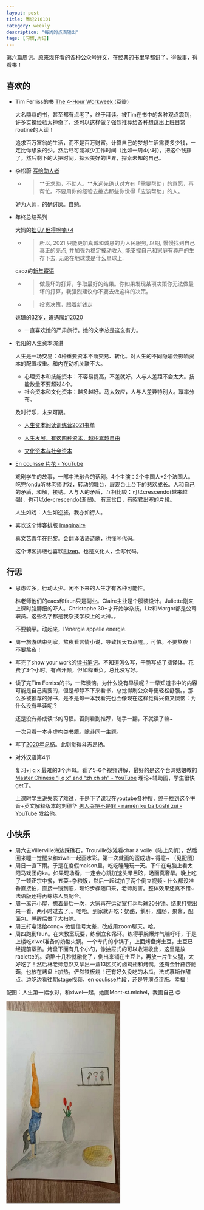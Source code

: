 ```yaml
---
layout: post
title: 周记210101
category: weekly
description: "每周的点滴输出"
tags: [习惯,周记]
---
```


第六篇周记。原来现在看的各种公众号好文，在经典的书里早都讲了。得做事，得看书！

## 喜欢的

- Tim Ferriss的书 [The 4-Hour Workweek (豆瓣)](https://book.douban.com/subject/2080679/)

  大名鼎鼎的书，甚至都有点老了，终于拜读。被Tim在书中的各种观点震到，许多实操经验太神奇了，还可以这样做？强烈推荐给各种想跳出上班日常routine的人读！

  追求百万富翁的生活，而不是百万财富。计算自己的梦想生活需要多少钱，一定比你想象的少。然后尽可能减少工作时间（比如一周4小时），把这个钱挣了。然后剩下的大把时间，探索美好的世界，探索未知的自己。

- 李松蔚 [写给助人者](https://mp.weixin.qq.com/s?__biz=MzA4NTI3NTkyNQ==&mid=2654016085&idx=1&sn=b9d59d9980561460fd4c5a15c252ddfd&chksm=841fd62fb3685f3999c5cb1ae9beba0dc670094de154bfef5fedd58402cff9219521bad96712&cur_album_id=1502382987357798402&scene=189#rd)

  -  > **无求助，不助人。**永远先确认对方有「需要帮助」的意愿，再帮忙。不要用你的经验去挑选那些你觉得「应该帮助」的人。

  好为人师，的确讨厌。自勉。

- 年终总结系列

  大妈的[拙见/ 但得呢喃+4](https://mp.weixin.qq.com/s/uFdOHc_u9SqHPKhW9qXz7g)

  - > 所以, 2021 只能更加真诚和诚恳的为人民服务, 以期, 慢慢找到自己真正的亮点, 并加强为稳定被动收入, 能支撑自己和家庭有尊严的生存下去, 无论在地球或是什么星球上.

  caoz的[新年寄语](https://mp.weixin.qq.com/s/RFr1BULw1UkqWbt6kHUwtg)  

  - >做最坏的打算，争取最好的结果。你如果发现某项决策你无法做最坏的打算，我强烈建议你不要去做这样的决策。
  - >投资决策，跟着新钱走

  姚璐的[32岁，遭遇魔幻2020](https://www.douban.com/note/789307801/) 

  - 一直喜欢她的严肃旅行。她的文字总是这么有力。

- 老阳的人生资本演讲

  人生是一场交易：4种重要资本不断交易、转化。对人生的不同隐喻会影响资本的配置权重。和内在动机关联不大。

  - 心理资本和技能资本：不容易提高，不差就好。人与人差距不会太大。技能数量不要超过4个。
  - 社会资本和文化资本：越多越好。马太效应，人与人差异特别大。幂率分布。

  及时行乐，未来可期。

  -   [人生资本阅读训练营2021书单](https://www.douban.com/doulist/133049566/)

  -   [人生发展，有这四种资本，越积累越自由](https://mp.weixin.qq.com/s/QcO4fHAu5PaDimRkiesMng)

  -   [文化资本与社会资本](https://mp.weixin.qq.com/s/Ij4yaRri95xIgnxQeLC7XA)

- [En coulisse 片花 - YouTube](https://www.youtube.com/watch?v=NDfUtnVKyb0) 

  戏剧学生的故事，一部中法融合的话剧。4个主演：2个中国人+2个法国人。吃完fondu听林老师讲戏，转动的舞台，展现台上台下的悲欢成长。人和自己的矛盾，和解，接纳。人与人的矛盾，互相比较：可以crescendo(越来越强)，也可以de-crescendo(渐弱)。 有三岔口，有昭君出塞的片段。

  人生如戏：人生如逆旅，我亦如行人。

- 喜欢这个博客排版 [Imaginaire](https://imaginaire.me/)  

  真文艺青年在巴黎。会翻译法语诗歌，也懂写代码。

  这个博客排版也喜欢[Elizen](https://elizen.me/)。也是文化人，会写代码。

## 行思

- 思虑过多，行动太少。闲不下来的人生才有各种可能性。

  林老师他们的eacs和faun只是副业。Claire主业是个服装设计。Juliette刚来上课时胳膊细的吓人。Christophe 30+才开始学杂技。Liz和Margot都是公司职员。这些名字都是我杂技学校上的大神。。

  不要躺平。动起来，l'énergie appelle energie.

- 周一旅游结束到家，熬夜看言情小说，导致转天15点醒。。可怕。不要熬夜！不要熬夜！

- 写完了show your work的[读书笔记](https://zhanluyan.com/201230show_your_work.html)。不知道怎么写，干脆写成了摘译体。花费了3个小时。有点汗颜，但如释重负。总比没写好。

- 读了完Tim Ferriss的书，一阵懊恼。为什么没有早读呢？一早知道书中的内容可能是自己需要的，但是却静不下来看书，总觉得刷公众号更轻松舒服。。那么多被推荐的好书，是不是每一本我看完也会像现在这样觉得兴奋又懊恼：为什么没有早读呢？

  还是没有养成读书的习惯。否则看到推荐，随手一翻，不就读了嘛~

  一次只看一本非虚构类书籍。除非同一主题。

- 写了[2020年总结](https://zhanluyan.com/201231summary.html)。此刻觉得斗志昂扬。

- 对外汉语第4节

  复习+j q x 最难的3个声母。看了5-6个视频讲解，最好的是这个台湾姑娘教的 [Master Chinese “j q x” and “zh ch sh”  - YouTube](https://www.youtube.com/watch?v=05BMKdxHjp8) 理论+辅助图，学生很快get了。

  上课时学生说失恋了难过，于是下了课我在youtube各种搜，终于找到这个拼音+英文解释版本的刘德华 [男人哭吧不是罪 - nánrén kū ba bùshì zuì - YouTube](https://www.youtube.com/watch?v=6TvwetzNCLE) 发给他。

## 小快乐

- 周六去Villerville海边踩礁石，Trouville沙滩看char à voile（陆上风帆），然后回来睡一觉醒来和xiwei一起画水彩。第一次就画的蛮成功~ 得意~ （见配图）
- 周日一直下雨。于是在度假maison里，吃吃睡睡玩一天。下午在电脑上看太阳马戏团的ka。如果现场看，一定会心跳加速头晕目眩，场面真奢华。晚上吃了一顿正宗中餐，五菜+杂粮饭，然后一起试拍了两个倒立视频~ 什么都没准备直接拍，直接一镜到底，理论步骤随口来，老师厉害。整体效果还真不错~ 法语版还得再练练人员配合。
- 周一离开小屋，想着最后一次，大家再在运动室打乒乓球20分钟。结果打完出来一看，两小时过去了。。哈哈。到家就开吃：奶酪，鹅肝，腊肠，果酱，配面包。睡醒后做了大扫除。
- 周三打电话给cong~ 微信信号太差，改成用zoom聊天。哈。
- 周四跑到faun。在大教室玩耍，练倒立和吊环。练得手腕爆炸气喘吁吁，于是上楼吃xiwei准备的奶酪火锅。一个专门的小锅子，上面烤盘烤土豆，土豆已经提前蒸熟。烤盘下面有几个小勺，像抽屉式的可以收进收出，这里是放raclette的。奶酪十几秒就融化了，倒出来铺在土豆上，再放一片生火腿，太好吃了！然后林老师忽然又拿出一盒13区买的卤鸡翅和烤鸭，还有金针菇杏鲍菇，也放在烤盘上加热，俨然铁板烧！还有好久没吃的木瓜，法式慕斯作甜点。边吃边看往期stage视频，en coulisse片段，还是导演点评版。幸福！

配图：人生第一幅水彩，和xiwei一起，她画Mont-st.michel，我画自己 😋

![水彩练习](https://github.com/ericazhan/ericazhan.github.io/blob/master/images/210101.jpg?raw=true)
